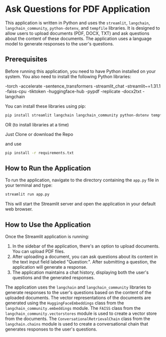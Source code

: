 # Ask Questions for PDF Application

This application is written in Python and uses the `streamlit`, `langchain`, `langchain_community`, `python-dotenv`, and `tempfile` libraries. It is designed to allow users to upload documents (PDF, DOCX, TXT) and ask questions about the content of these documents. The application uses a language model to generate responses to the user's questions.

## Prerequisites

Before running this application, you need to have Python installed on your system. You also need to install the following Python libraries:

-torch
-accelerate
-sentence_transformers
-streamlit_chat
-streamlit~=1.31.1
-faiss-cpu
-tiktoken
-huggingface-hub
-pypdf
-replicate
-docx2txt
-langchain

You can install these libraries using pip:

```bash
pip install streamlit langchain langchain_community python-dotenv tempfile
```

OR (to install libraries at a time)

Just Clone or download the Repo 

and use 
```bash
pip install -r requirements.txt
```

## How to Run the Application

To run the application, navigate to the directory containing the `app.py` file in your terminal and type:

```bash
streamlit run app.py
```

This will start the Streamlit server and open the application in your default web browser.

## How to Use the Application

Once the Streamlit application is running:

1. In the sidebar of the application, there's an option to upload documents. You can upload PDF files.
2. After uploading a document, you can ask questions about its content in the text input field labeled "Question:". After submitting a question, the application will generate a response.
3. The application maintains a chat history, displaying both the user's questions and the generated responses.

The application uses the `langchain` and `langchain_community` libraries to generate responses to the user's questions based on the content of the uploaded documents. The vector representations of the documents are generated using the `HuggingFaceEmbeddings` class from the `langchain_community.embeddings` module. The `FAISS` class from the `langchain_community.vectorstores` module is used to create a vector store from the documents. The `ConversationalRetrievalChain` class from the `langchain.chains` module is used to create a conversational chain that generates responses to the user's questions.
